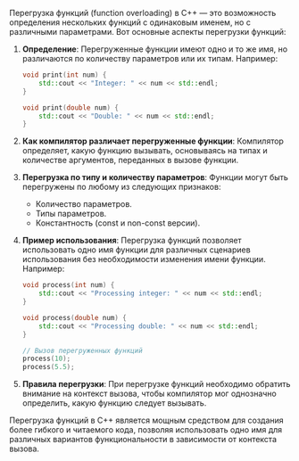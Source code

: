 
Перегрузка функций (function overloading) в C++ — это возможность определения нескольких функций с одинаковым именем, но с различными параметрами. Вот основные аспекты перегрузки функций:

1. **Определение**: Перегруженные функции имеют одно и то же имя, но различаются по количеству параметров или их типам. Например:
   ```cpp
   void print(int num) {
       std::cout << "Integer: " << num << std::endl;
   }

   void print(double num) {
       std::cout << "Double: " << num << std::endl;
   }
   ```

2. **Как компилятор различает перегруженные функции**: Компилятор определяет, какую функцию вызывать, основываясь на типах и количестве аргументов, переданных в вызове функции.

3. **Перегрузка по типу и количеству параметров**: Функции могут быть перегружены по любому из следующих признаков:
   - Количество параметров.
   - Типы параметров.
   - Константность (const и non-const версии).

4. **Пример использования**: Перегрузка функций позволяет использовать одно имя функции для различных сценариев использования без необходимости изменения имени функции. Например:
   ```cpp
   void process(int num) {
       std::cout << "Processing integer: " << num << std::endl;
   }

   void process(double num) {
       std::cout << "Processing double: " << num << std::endl;
   }

   // Вызов перегруженных функций
   process(10);
   process(5.5);
   ```

5. **Правила перегрузки**: При перегрузке функций необходимо обратить внимание на контекст вызова, чтобы компилятор мог однозначно определить, какую функцию следует вызывать.

Перегрузка функций в C++ является мощным средством для создания более гибкого и читаемого кода, позволяя использовать одно имя для различных вариантов функциональности в зависимости от контекста вызова.